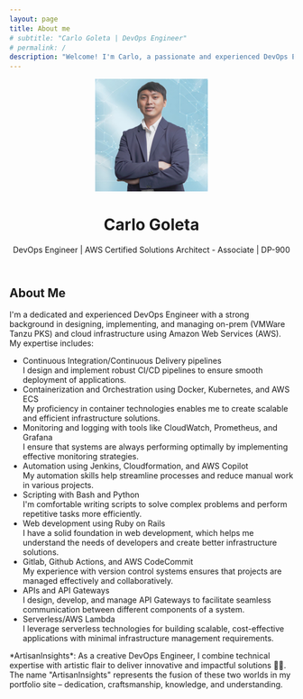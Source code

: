```yaml
---
layout: page
title: About me
# subtitle: "Carlo Goleta | DevOps Engineer"
# permalink: /
description: "Welcome! I'm Carlo, a passionate and experienced DevOps Engineer with a strong background in designing and implementing scalable cloud infrastructure using AWS services. With expertise in CI/CD pipelines, containerization, monitoring, and automation tools, I help organizations streamline their development processes and improve overall system performance."
---
```


<header class="masthead text-center">
  <div class="container">
    <!-- Add image of yourself here -->
    <img src="/assets/img/profile_picture.png" alt="Carlo Goleta's Profile Picture" width="200px" class="rounded-circle img-fluid profile-pic">
    <h1>Carlo Goleta</h1>
    <p class="text-muted">DevOps Engineer | AWS Certified Solutions Architect - Associate | DP-900</p>
  </div>
</header>

<section id="about" class="bg-light py-5">
  <div class="container text-center">
    <h2>About Me</h2>
    <p>I'm a dedicated and experienced DevOps Engineer with a strong background in designing, implementing, and managing on-prem (VMWare Tanzu PKS) and cloud infrastructure using Amazon Web Services (AWS). My expertise includes:</p>
    <ul class="list-inline">
      <li><i class="fas fa-code mr-2"></i> Continuous Integration/Continuous Delivery pipelines</li>
      I design and implement robust CI/CD pipelines to ensure smooth deployment of applications.
      <li><i class="fab fa-docker mr-2"></i> Containerization and Orchestration using Docker, Kubernetes, and AWS ECS</li>
      My proficiency in container technologies enables me to create scalable and efficient infrastructure solutions.
      <li><i class="fas fa-chart-line mr-2"></i> Monitoring and logging with tools like CloudWatch, Prometheus, and Grafana</li>
      I ensure that systems are always performing optimally by implementing effective monitoring strategies.
      <li><i class="fab fa-jenkins mr-2"></i> Automation using Jenkins, Cloudformation, and AWS Copilot</li>
      My automation skills help streamline processes and reduce manual work in various projects.
      <li><i class="fas fa-code mr-2"></i> Scripting with Bash and Python</li>
      I'm comfortable writing scripts to solve complex problems and perform repetitive tasks more efficiently.
      <li><i class="fa-solid fa-gavel"></i> Web development using Ruby on Rails </li>
      I have a solid foundation in web development, which helps me understand the needs of developers and create better infrastructure solutions.
      <li><i class="fa-solid fa-globe"></i> Gitlab, Github Actions, and AWS CodeCommit </li>
      My experience with version control systems ensures that projects are managed effectively and collaboratively.
      <li><i class="fa-solid fa-layer-group"></i> APIs and API Gateways </li>
      I design, develop, and manage API Gateways to facilitate seamless communication between different components of a system.
      <li><i class="fa-solid fa-atom"></i> Serverless/AWS Lambda </li>
      I leverage serverless technologies for building scalable, cost-effective applications with minimal infrastructure management requirements.
    </ul>
    <p>*ArtisanInsights*: As a creative DevOps Engineer, I combine technical expertise with artistic flair to deliver innovative and impactful solutions 🎨💡. The name "ArtisanInsights" represents the fusion of these two worlds in my portfolio site – dedication, craftsmanship, knowledge, and understanding.</p>
  </div>
</section>
